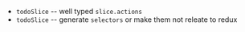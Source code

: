 - `todoSlice` -- well typed `slice.actions`
- `todoSlice` -- generate `selectors` or make them not releate to redux
